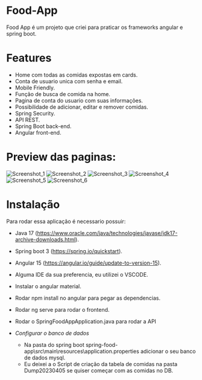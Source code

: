 # Food-App
Food App é um projeto que criei para praticar os frameworks angular e spring boot.

# Features
- Home com todas as comidas expostas em cards.
- Conta de usuario unica com senha e email.
- Mobile Friendly.
- Função de busca de comida na home.
- Pagina de conta do usuario com suas informações.
- Possibilidade de adicionar, editar e remover comidas.
- Spring Security.
- API REST.
- Spring Boot back-end.
- Angular front-end.

# Preview das paginas:
![Screenshot_1](https://user-images.githubusercontent.com/94716338/230188824-1d71d3b4-b182-450a-8916-b9c351a72f57.png)
![Screenshot_2](https://user-images.githubusercontent.com/94716338/230188865-a8c3800d-c608-4c53-84a3-d950479c0f8e.png)
![Screenshot_3](https://user-images.githubusercontent.com/94716338/230188877-6663dfc8-ec73-4856-b1d9-102e25207e13.png)
![Screenshot_4](https://user-images.githubusercontent.com/94716338/230188891-e1a2d2af-ed9f-4d81-b0ef-24f37c6e1997.png)
![Screenshot_5](https://user-images.githubusercontent.com/94716338/230188902-7a467ec9-0bf4-463b-a8b3-bc2a7658fbfc.png)
![Screenshot_6](https://user-images.githubusercontent.com/94716338/230188926-0bd38ed7-3e85-4afe-9879-7430afb94b2f.png)

# Instalação

Para rodar essa aplicação é necessario possuir:
  - Java 17 (https://www.oracle.com/java/technologies/javase/jdk17-archive-downloads.html).
  - Spring boot 3 (https://spring.io/quickstart).
  - Angular 15 (https://angular.io/guide/update-to-version-15).
  - Alguma IDE da sua preferencia, eu utilizei o VSCODE.
  - Instalar o angular material.
  - Rodar npm install no angular para pegar as dependencias.
  - Rodar ng serve para rodar o frontend.
  - Rodar o SpringFoodAppApplication.java para rodar a API
  
  - *Configurar o banco de dados* 
    - Na pasta do spring boot spring-food-app\src\main\resources\application.properties adicionar o seu banco de dados mysql.
    - Eu deixei a o Script de criação da tabela de comidas na pasta Dump20230405 se quiser começar com as comidas no DB.

    
  
